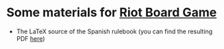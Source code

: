 # Some materials for [Riot Board Game](http://riotboardgame.com/)

* The LaTeX source of the Spanish rulebook (you can find the resulting PDF [here](http://riotboardgame.com/wp-content/uploads/2016/07/riot-spanish.pdf))
